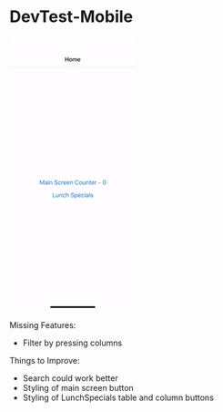 # DevTest-Mobile
![](demo.gif)

Missing Features: 
  - Filter by pressing columns

Things to Improve:
  - Search could work better
  - Styling of main screen button
  - Styling of LunchSpecials table and column buttons
  
